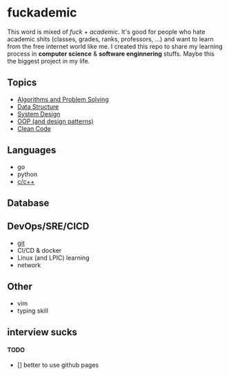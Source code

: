 # fuckademic
This word is mixed of *fuck* + *academic*. It's good for people who hate academic shits (classes, grades, ranks, professors, ...) and want to learn from the free internet world like me.
I created this repo to share my learning process in **computer science** & **software enginnering** stuffs. Maybe this the biggest project in my life.

## Topics

- [Algorithms and Problem Solving](./Algorithms)
- [Data Structure](https://github.com/mo1ein/cs-studies/blob/main/Data%20Sturcture/README.md)
- [System Design](./System%20Design)
- [OOP (and design patterns)](./OOP)
- [Clean Code](https://github.com/mo1ein/cs-studies/tree/main/Clean%20Code)


## Languages

- go
- python
- [c/c++](./Cpp)

## Database

## DevOps/SRE/CICD
- [git](./git)
- CI/CD & docker
- Linux (and LPIC) learning
- network

## Other
- vim
- typing skill

## interview sucks



#### TODO
- [] better to use github pages
